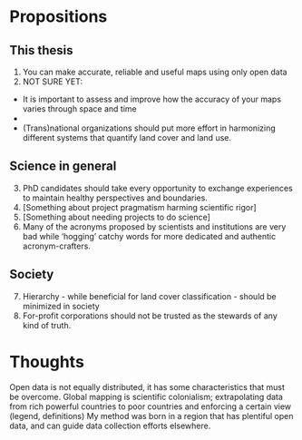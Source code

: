 # Propositions
## This thesis
1. You can make accurate, reliable and useful maps using only open data
2. NOT SURE YET:
- It is important to assess and improve how the accuracy of your maps varies through space and time
- 
- (Trans)national organizations should put more effort in harmonizing different systems that quantify land cover and land use. 
## Science in general
3. PhD candidates should take every opportunity to exchange experiences to maintain healthy perspectives and boundaries.
4. [Something about project pragmatism harming scientific rigor]
5. [Something about needing projects to do science]
6. Many of the acronyms proposed by scientists and institutions are very bad while ‘hogging’ catchy words for more dedicated and authentic acronym-crafters.
## Society
7. Hierarchy - while beneficial for land cover classification - should be minimized in society
8. For-profit corporations should not be trusted as the stewards of any kind of truth.

# Thoughts
Open data is not equally distributed, it has some characteristics that must be overcome.
Global mapping is scientific colonialism; extrapolating data from rich powerful countries to poor countries and enforcing a certain view (legend, definitions)
My method was born in a region that has plentiful open data, and can guide data collection efforts elsewhere.
